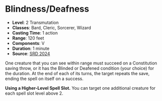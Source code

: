 # Blindness/Deafness

- **Level**: 2 Transmutation
- **Classes**: Bard, Cleric, Sorcerer, Wizard
- **Casting Time**: 1 action
- **Range**: 120 feet
- **Components**: V
- **Duration**: 1 minute
- **Source**: [SRD 2024](../../../srds/SRD_2024.pdf)

One creature that you can see within range must succeed on a Constitution saving throw, or it has the Blinded or Deafened condition (your choice) for the duration. At the end of each of its turns, the target repeats the save, ending the spell on itself on a success.

**Using a Higher-Level Spell Slot.** You can target one additional creature for each spell slot level above 2.
